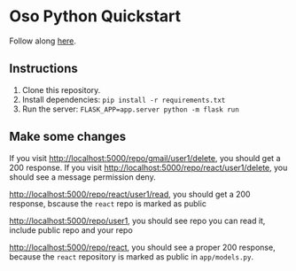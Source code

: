 # Oso Python Quickstart

Follow along [here](https://docs.osohq.com/getting-started/quickstart.html).

## Instructions

1. Clone this repository.
2. Install dependencies: `pip install -r requirements.txt`
3. Run the server: `FLASK_APP=app.server python -m flask run`

## Make some changes

If you visit
[http://localhost:5000/repo/gmail/user1/delete](http://localhost:5000/repo/gmail/user1/delete), you
should get a 200 response. If you visit
[http://localhost:5000/repo/react/user1/delete](http://localhost:5000/repo/react/user1/delete), you
should see a message permission deny.

[http://localhost:5000/repo/react/user1/read](http://localhost:5000/repo/react/user1/read), you
should get a 200 response, bscause the `react` repo is marked as public

[http://localhost:5000/repo/user1](http://localhost:5000/repo/user1), you should see repo you
can read it, include public repo and your repo

[http://localhost:5000/repo/react](http://localhost:5000/repo/react), you should
see a proper 200 response, because the `react` repository is marked as public
in `app/models.py`.
